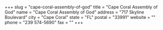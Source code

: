 +++
slug = "cape-coral-assembly-of-god"
title = "Cape Coral Assembly of God"
name = "Cape Coral Assembly of God"
address = "717 Skyline Boulevard"
city = "Cape Coral"
state = "FL"
postal = "33991"
website = ""
phone = "239 574-5690"
fax = ""
+++
